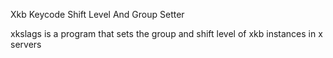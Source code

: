Xkb Keycode Shift Level And Group Setter

xkslags is a program that sets the group and shift level of xkb instances in x servers

